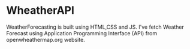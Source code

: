 ﻿# WheatherAPI
WeatherForecasting is built using HTML,CSS and JS. I've fetch Weather Forecast using Application Programming Interface (API) from openwheathermap.org website.
